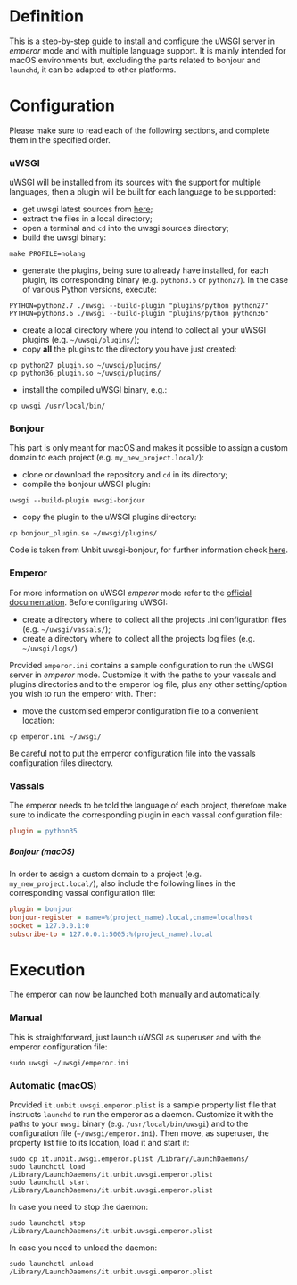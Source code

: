 # Definition

This is a step-by-step guide to install and configure the uWSGI server in _emperor_ mode and with multiple language support. It is mainly intended for macOS environments but, excluding the parts related to bonjour and `launchd`, it can be adapted to other platforms.

# Configuration

Please make sure to read each of the following sections, and complete them in the specified order.

### uWSGI

uWSGI will be installed from its sources with the support for multiple languages, then a plugin will be built for each language to be supported:
- get uwsgi latest sources from [here](http://uwsgi-docs.readthedocs.io/en/latest/Download.html);
- extract the files in a local directory;
- open a terminal and `cd` into the uwsgi sources directory;
- build the uwsgi binary:
```shell
make PROFILE=nolang
```
- generate the plugins, being sure to already have installed, for each plugin, its corresponding binary (e.g. `python3.5` or `python27`). In the case of various Python versions, execute:
```shell
PYTHON=python2.7 ./uwsgi --build-plugin "plugins/python python27"
PYTHON=python3.6 ./uwsgi --build-plugin "plugins/python python36"
```
- create a local directory where you intend to collect all your uWSGI plugins (e.g. `~/uwsgi/plugins/`);
- copy **all** the plugins to the directory you have just created:
```shell
cp python27_plugin.so ~/uwsgi/plugins/
cp python36_plugin.so ~/uwsgi/plugins/
```
- install the compiled uWSGI binary, e.g.:
```shell
cp uwsgi /usr/local/bin/
```

### Bonjour

This part is only meant for macOS and makes it possible to assign a custom domain to each project (e.g. `my_new_project.local/`):
- clone or download the repository and `cd` in its directory;
- compile the bonjour uWSGI plugin:
```shell
uwsgi --build-plugin uwsgi-bonjour
```
- copy the plugin to the uWSGI plugins directory:
```shell
cp bonjour_plugin.so ~/uwsgi/plugins/
```
Code is taken from Unbit uwsgi-bonjour, for further information check [here](https://github.com/unbit/uwsgi-bonjour).

### Emperor

For more information on uWSGI _emperor_ mode refer to the [official documentation](http://uwsgi-docs.readthedocs.io/en/latest/Emperor.html). Before configuring uWSGI:
- create a directory where to collect all the projects .ini configuration files (e.g. `~/uwsgi/vassals/`);
- create a directory where to collect all the projects log files (e.g. `~/uwsgi/logs/`)

Provided `emperor.ini` contains a sample configuration to run the uWSGI server in _emperor_ mode. Customize it with the paths to your vassals and plugins directories and to the emperor log file, plus any other setting/option you wish to run the emperor with. Then:
- move the customised emperor configuration file to a convenient location:
```shell
cp emperor.ini ~/uwsgi/
```
Be careful not to put the emperor configuration file into the vassals configuration files directory.

### Vassals

The emperor needs to be told the language of each project, therefore make sure to indicate the corresponding plugin in each vassal configuration file:
```ini
plugin = python35
```
##### Bonjour (macOS)

In order to assign a custom domain to a project (e.g. `my_new_project.local/`), also include the following lines in the corresponding vassal configuration file:
```ini
plugin = bonjour
bonjour-register = name=%(project_name).local,cname=localhost
socket = 127.0.0.1:0
subscribe-to = 127.0.0.1:5005:%(project_name).local
```

# Execution

The emperor can now be launched both manually and automatically.

### Manual

This is straightforward, just launch uWSGI as superuser and with the emperor configuration file:
```shell
sudo uwsgi ~/uwsgi/emperor.ini
```

### Automatic (macOS)

Provided `it.unbit.uwsgi.emperor.plist` is a sample property list file that instructs `launchd` to run the emperor as a daemon. Customize it with the paths to your `uwsgi` binary (e.g. `/usr/local/bin/uwsgi`) and to the configuration file (`~/uwsgi/emperor.ini`). Then move, as superuser, the property list file to its location, load it and start it:
```shell
sudo cp it.unbit.uwsgi.emperor.plist /Library/LaunchDaemons/
sudo launchctl load /Library/LaunchDaemons/it.unbit.uwsgi.emperor.plist
sudo launchctl start /Library/LaunchDaemons/it.unbit.uwsgi.emperor.plist
```
In case you need to stop the daemon:
```shell
sudo launchctl stop /Library/LaunchDaemons/it.unbit.uwsgi.emperor.plist
```
In case you need to unload the daemon:
```shell
sudo launchctl unload /Library/LaunchDaemons/it.unbit.uwsgi.emperor.plist
```